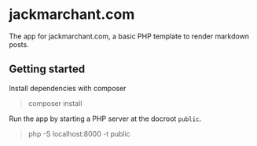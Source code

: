 # jackmarchant.com

The app for jackmarchant.com, a basic PHP template to render markdown posts.

## Getting started
Install dependencies with composer
> composer install

Run the app by starting a PHP server at the docroot `public`.
> php -S localhost:8000 -t public